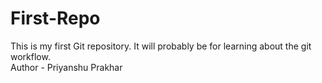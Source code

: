 # First-Repo
This is my first Git repository. It will probably be for learning about the git workflow.
<br>
Author - Priyanshu Prakhar
